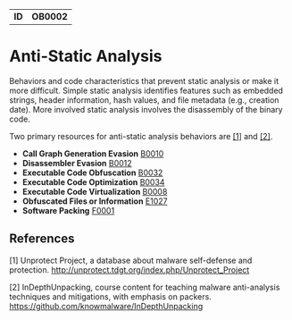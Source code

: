 |||
|--|-----|
|**ID**|**OB0002**|

# Anti-Static Analysis
Behaviors and code characteristics that prevent static analysis or make it more difficult. Simple static analysis identifies features such as embedded strings, header information, hash values, and file metadata (e.g., creation date). More involved static analysis involves the disassembly of the binary code.

Two primary resources for anti-static analysis behaviors are [[1]](#1) and [[2]](#2).

* **Call Graph Generation Evasion** [B0010](https://github.com/MBCProject/mbc-beta/blob/master/anti-static-analysis/evade-call-graph.md)
* **Disassembler Evasion** [B0012](https://github.com/MBCProject/mbc-beta/blob/master/anti-static-analysis/evade-disassembler.md)
* **Executable Code Obfuscation** [B0032](https://github.com/MBCProject/mbc-beta/blob/master/anti-static-analysis/exe-code-obfuscate.md)
* **Executable Code Optimization** [B0034](https://github.com/MBCProject/mbc-beta/blob/master/anti-static-analysis/exe-code-optimize.md)
* **Executable Code Virtualization** [B0008](https://github.com/MBCProject/mbc-beta/blob/master/anti-static-analysis/exe-code-virtualize.md)
* **Obfuscated Files or Information** [E1027](https://github.com/MBCProject/mbc-beta/blob/master/defense-evasion/obfuscate-files.md)
* **Software Packing** [F0001](https://github.com/MBCProject/mbc-beta/blob/master/anti-static-analysis/software-packing.md)


References
----------
<a name="1">[1]</a> Unprotect Project, a database about malware self-defense and protection. http://unprotect.tdgt.org/index.php/Unprotect_Project

<a name="2">[2]</a> InDepthUnpacking, course content for teaching malware anti-analysis techniques and mitigations, with emphasis on packers. https://github.com/knowmalware/InDepthUnpacking
